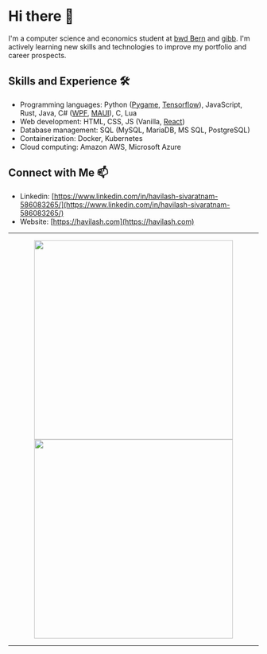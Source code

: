 # Hi there 👋

I'm a computer science and economics student at [bwd Bern](https://bwdbern.ch/) and [gibb](https://gibb.ch/). I'm actively learning new skills and technologies to improve my portfolio and career prospects.

## Skills and Experience 🛠️
- Programming languages: Python ([Pygame](https://www.pygame.org/), [Tensorflow](https://www.tensorflow.org/)), JavaScript, Rust, Java, C# ([WPF](https://learn.microsoft.com/en-us/dotnet/desktop/wpf/), [MAUI](https://learn.microsoft.com/en-us/dotnet/maui/)), C, Lua
- Web development: HTML, CSS, JS (Vanilla, [React](https://react.dev/))
- Database management: SQL (MySQL, MariaDB, MS SQL, PostgreSQL)
- Containerization: Docker, Kubernetes
- Cloud computing: Amazon AWS, Microsoft Azure

## Connect with Me 📫
- Linkedin: [https://www.linkedin.com/in/havilash-sivaratnam-586083265/](https://www.linkedin.com/in/havilash-sivaratnam-586083265/)
- Website: [https://havilash.com](https://havilash.com)

---

<p align="center">
  <img src="https://github-readme-stats.vercel.app/api?username=Havilash&show_icons=true&theme=dark&hide_border=true&icon_color=FFA500" width=400>
  <img src="https://github-readme-streak-stats.herokuapp.com?user=Havilash&theme=dark&hide_border=true" width=400>
</p>

---

